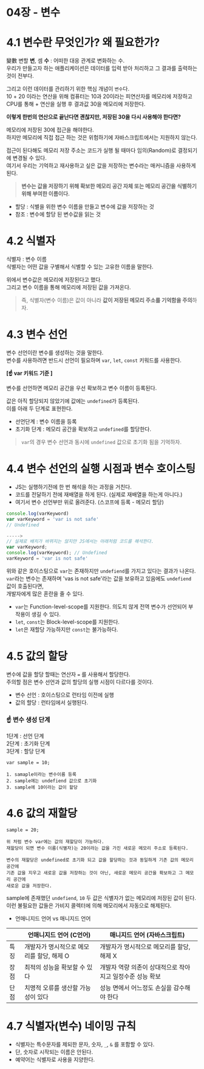 # 04장 - 변수

# 4.1 변수란 무엇인가? 왜 필요한가?

變數 변할 **변**, 셈 **수** : 어떠한 대응 관계로 변화하는 수.  
우리가 만들고자 하는 애플리케이션은 데이터를 입력 받아 처리하고 그 결과를 출력하는 것이 전부다.

그리고 이런 데이터를 관리하기 위한 핵심 개념이 `변수`다.  
10 + 20 이라는 연산을 위해 컴퓨터는 10과 20이라는 피연산자를 메모리에 저장하고  
CPU를 통해 + 연산을 실행 후 결과값 30을 메모리에 저장한다.

**이렇게 한번의 연산으로 끝난다면 괜찮지만, 저장된 30을 다시 사용해야 한다면?**

메모리에 저장된 30에 접근을 해야한다.  
하지만 메모리에 직접 접근 하는 것은 위험하기에 자바스크립트에서는 지원하지 않는다.

접근이 된다해도 메모리 저장 주소는 코드가 실행 될 때마다 임의(Random)로 결정되기에 변경될 수 있다.  
여기서 우리는 기억하고 재사용하고 싶은 값을 저장하는 변수라는 매커니즘을 사용하게 된다.

> **변수는 값을 저장하기 위해 확보한 메모리 공간 자체 또는 메모리 공간을 식별하기 위해 부여한 이름이다.**

- 할당 : 식별을 위한 변수 이름을 만들고 변수에 값을 저장하는 것
- 참조 : 변수에 할당 된 변수값을 읽는 것

# 4.2 식별자

식별자 : 변수 이름  
식별자는 어떤 값을 구별해서 식별할 수 있는 고유한 이름을 말한다.

위에서 변수값은 메모리에 저장된다고 했다.  
그리고 변수 이름을 통해 메모리에 저장된 값을 가져온다.

> 즉, 식별자(변수 이름)은 값이 아니라 **값이 저장된 메모리 주소를 기억함을 주의**하자.

# 4.3 변수 선언

변수 선언이란 변수를 생성하는 것을 말한다.  
변수를 사용하려면 반드시 선언이 필요하며 `var`, `let`, `const` 키워드를 사용한다.

**[☝️ var 키워드 기준 ]**

변수를 선언하면 메모리 공간을 우선 확보하고 변수 이름이 등록된다.

값은 아직 할당되지 않았기에 값에는 `undefined`가 등록된다.  
이를 아래 두 단계로 표현한다.

- 선언단계 : 변수 이름을 등록
- 초기화 단계 : 메모리 공간을 확보하고 `undefined`를 할당한다.

> `var`의 경우 변수 선언과 동시에 `undefined` 값으로 초기화 됨을 기억하자.

# 4.4 변수 선언의 실행 시점과 변수 호이스팅

- JS는 실행하기전에 한 번 해석을 하는 과정을 거친다.
- 코드를 전달하기 전에 재배열을 하게 된다. (실제로 재배열을 하는게 아니다.)
- 여기서 변수 선언부만 위로 올려준다. (스코프에 등록 - 메모리 할당)

```js
console.log(varKeyword)
var varKeyword = 'var is not safe'
// Undefined

----->
// 실제로 배치가 바뀌지는 않지만 JS에서는 아래처럼 코드를 해석한다.
var varKeyword;
console.log(varKeyword); // Undefined
varKeyword = 'var is not safe'
```

위와 같은 호이스팅으로 `var`는 존재하지만 `undefiend`를 가지고 있다는 결과가 나온다.  
`var`라는 변수는 존재하며 'vas is not safe'라는 값을 보유하고 있음에도 `undefiend` 값이 호출된다면,  
개발자에게 많은 혼란을 줄 수 있다.

- `var`는 Function-level-scope를 지원한다. 의도치 않게 전역 변수가 선언되어 부작용이 생길 수 있다.
- `let`, `const`는 Block-level-scope를 지원한다.
- `let`은 재할당 가능하지만 `const`는 불가능하다.

# 4.5 값의 할당

변수에 값을 할당 할때는 연산자 `=` 를 사용해서 할당한다.  
주의할 점은 변수 선언과 값의 할당의 실행 시점이 다르다를 것이다.

- 변수 선언 : 호이스팅으로 런타임 이전에 실행
- 값의 할당 : 런타임에서 실행된다.

### ☝️ 변수 생성 단계

1단계 : 선언 단계  
2단계 : 초기화 단계  
3단계 : 할당 단계

```
var sample = 10;

1. samaple이라는 변수이름 등록
2. sample에는 undefiend 값으로 초기화
3. sample에 10이라는 값이 할당
```

# 4.6 값의 재할당

```
sample = 20;

위 처럼 변수 var에는 값의 재할당이 가능하다.
재할당이 되면 변수 이름(식별자)는 20이라는 값을 가진 새로운 메모리 주소로 등록된다.

변수의 재할당은 undefined로 초기화 되고 값을 할당하는 것과 동일하게 기존 값의 메모리 공간에
기존 값을 지우고 새로운 값을 저장하는 것이 아닌, 새로운 메모리 공간을 확보하고 그 메모리 공간에
새로운 값을 저장한다.
```

sample에 존재했던 `undefiend`, `10` 두 값은 식별자가 없는 메모리에 저장된 값이 된다.  
이런 불필요한 값들은 가비지 콜렉터에 의해 메모리에서 자동으로 해제된다.

- 언매니지드 언어 vs 매니지드 언어

|      | 언매니지드 언어 (C언어)                   | 매니지드 언어 (자바스크립트)                              |
| ---- | ----------------------------------------- | --------------------------------------------------------- |
| 특징 | 개발자가 명시적으로 메모리를 할당, 해제 O | 개발자가 명시적으로 메모리를 할당, 해제 X                 |
| 장점 | 최적의 성능을 확보할 수 있다              | 개발자 역량 의존이 상대적으로 작아지고 일정수준 성능 확보 |
| 단점 | 치명적 오류를 생산할 가능성이 있다        | 성능 면에서 어느정도 손실을 감수해야 한다                 |

# 4.7 식별자(변수) 네이밍 규칙

- 식별자는 특수문자를 제되한 문자, 숫자, `_`, `&` 를 포함할 수 있다.
- 단, 숫자로 시작되는 이름은 안된다.
- 예약어는 식별자로 사용을 지양한다.
